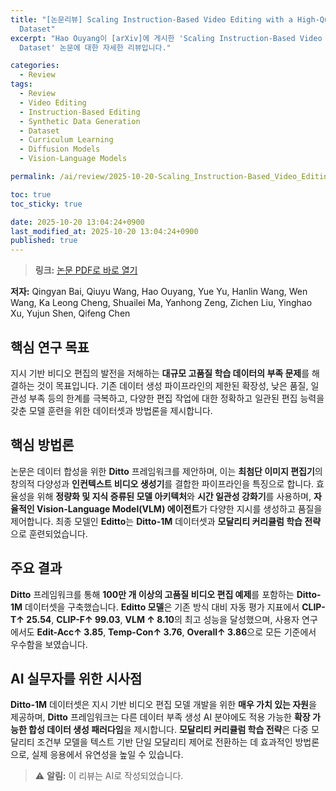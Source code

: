 ```yaml
---
title: "[논문리뷰] Scaling Instruction-Based Video Editing with a High-Quality Synthetic
  Dataset"
excerpt: "Hao Ouyang이 [arXiv]에 게시한 'Scaling Instruction-Based Video Editing with a High-Quality Synthetic
  Dataset' 논문에 대한 자세한 리뷰입니다."

categories:
  - Review
tags:
  - Review
  - Video Editing
  - Instruction-Based Editing
  - Synthetic Data Generation
  - Dataset
  - Curriculum Learning
  - Diffusion Models
  - Vision-Language Models

permalink: /ai/review/2025-10-20-Scaling_Instruction-Based_Video_Editing_with_a_High-Quality_Synthetic_Dataset/

toc: true
toc_sticky: true

date: 2025-10-20 13:04:24+0900
last_modified_at: 2025-10-20 13:04:24+0900
published: true
---
```

> **링크:** [논문 PDF로 바로 열기](https://arxiv.org/abs/2510.15742)

**저자:** Qingyan Bai, Qiuyu Wang, Hao Ouyang, Yue Yu, Hanlin Wang, Wen Wang, Ka Leong Cheng, Shuailei Ma, Yanhong Zeng, Zichen Liu, Yinghao Xu, Yujun Shen, Qifeng Chen



## 핵심 연구 목표
지시 기반 비디오 편집의 발전을 저해하는 **대규모 고품질 학습 데이터의 부족 문제**를 해결하는 것이 목표입니다. 기존 데이터 생성 파이프라인의 제한된 확장성, 낮은 품질, 일관성 부족 등의 한계를 극복하고, 다양한 편집 작업에 대한 정확하고 일관된 편집 능력을 갖춘 모델 훈련을 위한 데이터셋과 방법론을 제시합니다.

## 핵심 방법론
논문은 데이터 합성을 위한 **Ditto** 프레임워크를 제안하며, 이는 **최첨단 이미지 편집기**의 창의적 다양성과 **인컨텍스트 비디오 생성기**를 결합한 파이프라인을 특징으로 합니다. 효율성을 위해 **정량화 및 지식 증류된 모델 아키텍처**와 **시간 일관성 강화기**를 사용하며, **자율적인 Vision-Language Model(VLM) 에이전트**가 다양한 지시를 생성하고 품질을 제어합니다. 최종 모델인 **Editto**는 **Ditto-1M** 데이터셋과 **모달리티 커리큘럼 학습 전략**으로 훈련되었습니다.

## 주요 결과
**Ditto** 프레임워크를 통해 **100만 개 이상의 고품질 비디오 편집 예제**를 포함하는 **Ditto-1M** 데이터셋을 구축했습니다. **Editto 모델**은 기존 방식 대비 자동 평가 지표에서 **CLIP-T↑ 25.54**, **CLIP-F↑ 99.03**, **VLM ↑ 8.10**의 최고 성능을 달성했으며, 사용자 연구에서도 **Edit-Acc↑ 3.85**, **Temp-Con↑ 3.76**, **Overall↑ 3.86**으로 모든 기준에서 우수함을 보였습니다.

## AI 실무자를 위한 시사점
**Ditto-1M** 데이터셋은 지시 기반 비디오 편집 모델 개발을 위한 **매우 가치 있는 자원**을 제공하며, **Ditto** 프레임워크는 다른 데이터 부족 생성 AI 분야에도 적용 가능한 **확장 가능한 합성 데이터 생성 패러다임**을 제시합니다. **모달리티 커리큘럼 학습 전략**은 다중 모달리티 조건부 모델을 텍스트 기반 단일 모달리티 제어로 전환하는 데 효과적인 방법론으로, 실제 응용에서 유연성을 높일 수 있습니다.

> ⚠️ **알림:** 이 리뷰는 AI로 작성되었습니다.
